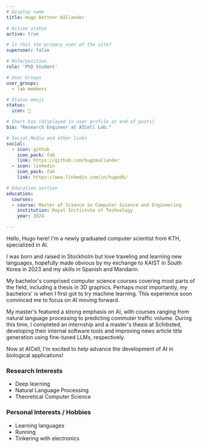 ```yaml
---
# Display name
title: Hugo Dettner Källander

# Active status
active: true

# Is this the primary user of the site?
superuser: false

# Role/position
role: 'PhD Student'

# User Groups
user_groups:
  - lab members

# Status emoji
status:
  icon: 🪿

# Short bio (displayed in user profile at end of posts)
bio: "Research Engineer at AICell Lab."

# Social Media and other links
social:
  - icon: github
    icon_pack: fab
    link: https://github.com/hugokallander
  - icon: linkedin
    icon_pack: fab
    link: https://www.linkedin.com/in/hugodk/

# Education section
education:
  courses:
  - course: Master of Science in Computer Science and Engineering
    institution: Royal Instistute of Technology
    year: 2024

---
```


Hello, Hugo here! I'm a newly graduated computer scientist from KTH, specialized in AI.

I was born and raised in Stockholm but love traveling and learning new languages, hopefully made obvious by my exchange to KAIST in South Korea in 2023 and my skills in Spanish and Mandarin.

My bachelor's comprised computer science courses covering most parts of the field, including a thesis in 3D graphics. Perhaps most importantly, my bachelors' is when I first got to try machine learning. This experience soon convinced me to focus on AI moving forward.

My master's featured a strong emphasis on AI, with courses ranging from natural language processing to predicting commuter traffic volume. During this time, I completed an internship and a master's thesis at Schibsted, developing their internal software tools and improving news article title generation using fine-tuned LLMs, respectively.

Now at AICell, I'm excited to help advance the development of AI in biological applications!

### Research Interests

- Deep learning
- Natural Language Processing
- Theoretical Computer Science

### Personal Interests / Hobbies

- Learning languages
- Running
- Tinkering with electronics
